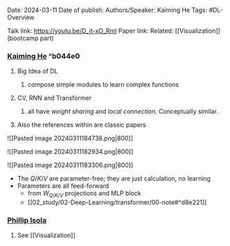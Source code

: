Date: 2024-03-11
Date of publish: 
Authors/Speaker: Kaiming He 
Tags: #DL-Overview

Talk link: https://youtu.be/D_jt-xO_RmI
Paper link:
Related: [[Visualization]] (bootcamp part)

### [Kaiming He](https://youtu.be/D_jt-xO_RmI) ^b044e0
1. Big Idea of DL
	1. compose simple modules to learn complex functions
2. CV, RNN and Transformer
	1. all have *weight sharing* and *local connection*. Conceptually similar.

1. Also the references within are classic papers

![[Pasted image 20240311184738.png|800]]

![[Pasted image 20240311182934.png|800]]

![[Pasted image 20240311183306.png|800]]
- The $Q/K/V$ are parameter-free; they are just calculation, no learning
- Parameters are all feed-forward
	- from $W_{Q/K/V}$ projections and MLP block
	- [[02_study/02-Deep-Learning/transformer/00-note#^d8e221]]
### [Phillip Isola](https://youtu.be/UEJqxSVtfY0)
1. See [[Visualization]]
